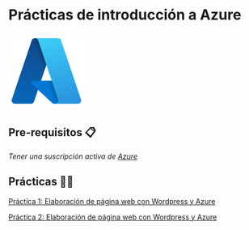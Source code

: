 
<h1>Prácticas de introducción a Azure</h1>

<img src="/images/Azure.png" alt="logo" width="150"/> 

## Pre-requisitos 📋

_Tener una suscripción activa de [Azure](https://azure.microsoft.com/es-mx/)_

## Prácticas ​👨‍💻​

[Práctica 1: Elaboración de página web con Wordpress y Azure](/Pr%C3%A1ctica%201/)

[Práctica 2: Elaboración de página web con Wordpress y Azure](/Pr%C3%A1ctica%201/)